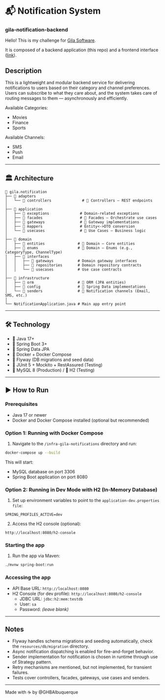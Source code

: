# 📬 Notification System
### gila-notification-backend

Hello!
This is my challenge for [Gila Software](https://www.gilasoftware.com/).

It is composed of a backend application (this repo) and a frontend interface ([link]()).

## Description

This is a lightweight and modular backend service for delivering notifications to users based on their category and channel preferences. Users can subscribe to what they care about, and the system takes
care of routing messages to them — asynchronously and efficiently.

Available Categories:
- Movies
- Finance
- Sports

Available Channels:
- SMS
- Push
- Email

---

## 🏛️ Architecture

```
📁 gila.notification
├── 📁 adapters
│   └── 📁 controllers              # 🔹 Controllers – REST endpoints
│
├── 📁 application
│   ├── 📁 exceptions              # Domain-related exceptions
│   ├── 📁 facades                 # 🔹 Facades – Orchestrate use cases
│   ├── 📁 gateways                # 🔹 Gateway implementations
│   ├── 📁 mappers                 # Entity<->DTO conversion
│   └── 📁 usecases                # 🔹 Use Cases – Business logic
│
├── 📁 domain
│   ├── 📁 entities               # 🔹 Domain – Core entities
│   ├── 📁 enums                  # 🔹 Domain – Enums (e.g., CategoryType, ChannelType)
│   ├── 📁 interfaces
│   │   ├── 📁 gateways           # Domain gateway interfaces
│   │   ├── 📁 repositories       # Domain repository contracts
│   │   └── 📁 usecases           # Use case contracts
│
├── 📁 infrastructure
│   ├── 📁 orm                    # 🔹 ORM (JPA entities)
│   ├── 📁 config                 # 🔹 Spring Data implementations
│   └── 📁 senders                # 🔹 Notification channels (Email, SMS, etc.)
│
└── NotificationApplication.java # Main app entry point
```

---

## 🛠 Technology

- 🧠 Java 17+
- 🌱 Spring Boot 3+
- 🧰 Spring Data JPA
- 🐳 Docker + Docker Compose
- 🐘 Flyway (DB migrations and seed data)
- 🧪 JUnit 5 + Mockito + RestAssured (Testing)
- 🐬 MySQL 8 (Production) / 🧪 H2 (Testing)

---

## ▶️ How to Run

### Prerequisites

- Java 17 or newer
- Docker and Docker Compose installed (optional but recommended)

### Option 1: Running with Docker Compose

1. Navigate to the `/infra-gila-notifications` directory and run:

```bash
docker-compose up --build
```

This will start:

- MySQL database on port 3306
- Spring Boot application on port 8080

### Option 2: Running in Dev Mode with H2 (In-Memory Database)

1. Set up environment variables to point to the `application-dev.properties file`:

```
SPRING_PROFILES_ACTIVE=dev
```
2. Access the H2 console (optional):
```
http://localhost:8080/h2-console
```
### Starting the app

1. Run the app via Maven:

```bash
./mvnw spring-boot:run
```

### Accessing the app

- API Base URL: `http://localhost:8080`
- H2 Console (for dev profile): `http://localhost:8080/h2-console`
    - JDBC URL: `jdbc:h2:mem:testdb`
    - User: `sa`
    - Password: *(leave blank)*

---

## Notes

- Flyway handles schema migrations and seeding automatically, check the `resources/db/migration` directory.
- Async notification dispatching is enabled for fire-and-forget behavior.
- Sender implementation for notification is chosen in runtime through use of Strategy pattern.
- Retry mechanisms are mentioned, but not implemented, for transient failures.
- Tests cover controllers, facades, gateways, use cases and senders.

---

Made with ☕  by @GHBAlbuquerque



